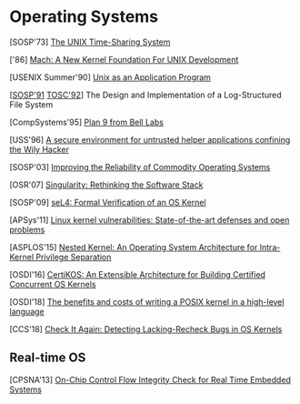 # Operating Systems

[SOSP'73] [The UNIX Time-Sharing
System](https://people.eecs.berkeley.edu/~brewer/cs262/unix.pdf)

['86] [Mach: A New Kernel Foundation For UNIX
Development](http://citeseerx.ist.psu.edu/viewdoc/download?doi=10.1.1.91.3964&rep=rep1&type=pdf)

[USENIX Summer'90] [Unix as an Application
Program](https://pdfs.semanticscholar.org/980b/46ec731b3048fe40113212df5d67aa6cf313.pdf)

[[SOSP'91](https://people.eecs.berkeley.edu/~brewer/cs262/LFS.pdf)
[TOSC'92](http://delivery.acm.org/10.1145/150000/146943/p26-rosenblum.pdf?ip=131.107.147.5&id=146943&acc=ACTIVE%20SERVICE&key=7777116298C9657D%2EDC6AD36C640314EC%2E6B689847FE614015%2E4D4702B0C3E38B35&__acm__=1560139377_7198165cda03785fe8763770cc6866d9)]
The Design and Implementation of a Log-Structured File System

[CompSystems'95] [Plan 9 from Bell
Labs](https://pdos.csail.mit.edu/archive/6.824-2012/papers/plan9.pdf)

[USS'96] [A secure environment for untrusted helper applications confining the
Wily
Hacker](https://www.usenix.org/legacy/publications/library/proceedings/sec96/full_papers/goldberg/goldberg.pdf)

[SOSP'03] [Improving the Reliability of Commodity Operating
Systems](http://nooks.cs.washington.edu/nooks-sosp.pdf)

[OSR'07] [Singularity: Rethinking the Software
Stack](https://www.microsoft.com/en-us/research/wp-content/uploads/2016/02/osr2007_rethinkingsoftwarestack.pdf)

[SOSP'09] [seL4: Formal Verification of an OS
Kernel](https://www.sigops.org/s/conferences/sosp/2009/papers/klein-sosp09.pdf)

[APSys'11] [Linux kernel vulnerabilities: State-of-the-art defenses and open
problems](https://pdos.csail.mit.edu/papers/chen-kbugs.pdf)

[ASPLOS'15] [Nested Kernel: An Operating System Architecture for Intra-Kernel
Privilege
Separation](http://nathandautenhahn.com/downloads/publications/asplos200-dautenhahn.pdf)

[OSDI'16] [CertiKOS: An Extensible Architecture for Building Certified
Concurrent OS
Kernels](https://www.usenix.org/system/files/conference/osdi16/osdi16-gu.pdf)

[OSDI'18] [The benefits and costs of writing a POSIX kernel in a high-level
language](https://www.usenix.org/system/files/osdi18-cutler.pdf)

[CCS'18] [Check It Again: Detecting Lacking-Recheck Bugs in OS
Kernels](https://www-users.cs.umn.edu/~kjlu/papers/lrsan.pdf)


## Real-time OS

[CPSNA'13] [On-Chip Control Flow Integrity Check for Real Time Embedded
Systems](http://citeseerx.ist.psu.edu/viewdoc/download?doi=10.1.1.646.4021&rep=rep1&type=pdf)

